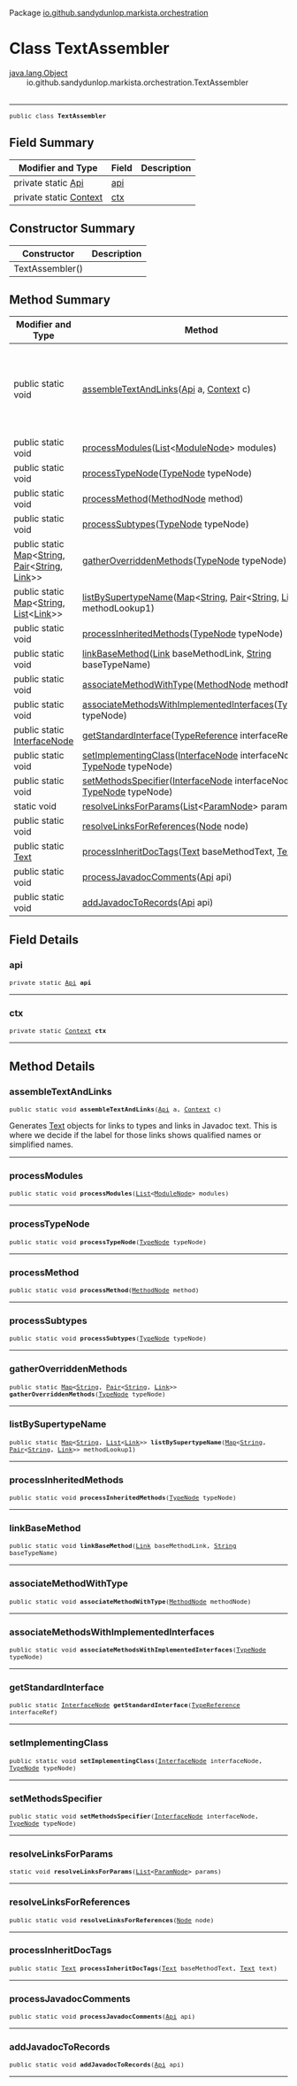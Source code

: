 Package [io.github.sandydunlop.markista.orchestration](index.md)

# Class TextAssembler
[java.lang.Object](https://docs.oracle.com/en/java/javase/24/docs/api/java.base/java/lang/Object.html)<br/>
        io.github.sandydunlop.markista.orchestration.TextAssembler<br/>
<br/>

----

<span style="font-family: monospace; font-size: 80%;">public class __TextAssembler__</span>


## Field Summary

| Modifier and Type                            | Field       | Description |
|----------------------------------------------|-------------|-------------|
| private static [Api](../model/Api.md)        | [api](#api) |             |
| private static [Context](../core/Context.md) | [ctx](#ctx) |             |



## Constructor Summary

| Constructor     | Description |
|-----------------|-------------|
| TextAssembler() |             |



## Method Summary

| Modifier and Type                                                                                                                                                                                                                                                                                                                                    | Method                                                                                                                                                                                                                                                                                                                                                                                            | Description                                                                              |
|------------------------------------------------------------------------------------------------------------------------------------------------------------------------------------------------------------------------------------------------------------------------------------------------------------------------------------------------------|---------------------------------------------------------------------------------------------------------------------------------------------------------------------------------------------------------------------------------------------------------------------------------------------------------------------------------------------------------------------------------------------------|------------------------------------------------------------------------------------------|
| public static void                                                                                                                                                                                                                                                                                                                                   | [assembleTextAndLinks](#assembletextandlinks)([Api](../model/Api.md) a, [Context](../core/Context.md) c)                                                                                                                                                                                                                                                                                          | Generates [Text](../model/Text.md) objects for links to types and links in Javadoc text. |
| public static void                                                                                                                                                                                                                                                                                                                                   | [processModules](#processmodules)([List](https://docs.oracle.com/en/java/javase/24/docs/api/java.base/java/util/List.html)<[ModuleNode](../model/ModuleNode.md)> modules)                                                                                                                                                                                                                         |                                                                                          |
| public static void                                                                                                                                                                                                                                                                                                                                   | [processTypeNode](#processtypenode)([TypeNode](../model/TypeNode.md) typeNode)                                                                                                                                                                                                                                                                                                                    |                                                                                          |
| public static void                                                                                                                                                                                                                                                                                                                                   | [processMethod](#processmethod)([MethodNode](../model/MethodNode.md) method)                                                                                                                                                                                                                                                                                                                      |                                                                                          |
| public static void                                                                                                                                                                                                                                                                                                                                   | [processSubtypes](#processsubtypes)([TypeNode](../model/TypeNode.md) typeNode)                                                                                                                                                                                                                                                                                                                    |                                                                                          |
| public static [Map](https://docs.oracle.com/en/java/javase/24/docs/api/java.base/java/util/Map.html)<[String](https://docs.oracle.com/en/java/javase/24/docs/api/java.base/java/lang/String.html), [Pair](../model/Pair.md)<[String](https://docs.oracle.com/en/java/javase/24/docs/api/java.base/java/lang/String.html), [Link](../model/Link.md)>> | [gatherOverriddenMethods](#gatheroverriddenmethods)([TypeNode](../model/TypeNode.md) typeNode)                                                                                                                                                                                                                                                                                                    |                                                                                          |
| public static [Map](https://docs.oracle.com/en/java/javase/24/docs/api/java.base/java/util/Map.html)<[String](https://docs.oracle.com/en/java/javase/24/docs/api/java.base/java/lang/String.html), [List](https://docs.oracle.com/en/java/javase/24/docs/api/java.base/java/util/List.html)<[Link](../model/Link.md)>>                               | [listBySupertypeName](#listbysupertypename)([Map](https://docs.oracle.com/en/java/javase/24/docs/api/java.base/java/util/Map.html)<[String](https://docs.oracle.com/en/java/javase/24/docs/api/java.base/java/lang/String.html), [Pair](../model/Pair.md)<[String](https://docs.oracle.com/en/java/javase/24/docs/api/java.base/java/lang/String.html), [Link](../model/Link.md)>> methodLookup1) |                                                                                          |
| public static void                                                                                                                                                                                                                                                                                                                                   | [processInheritedMethods](#processinheritedmethods)([TypeNode](../model/TypeNode.md) typeNode)                                                                                                                                                                                                                                                                                                    |                                                                                          |
| public static void                                                                                                                                                                                                                                                                                                                                   | [linkBaseMethod](#linkbasemethod)([Link](../model/Link.md) baseMethodLink, [String](https://docs.oracle.com/en/java/javase/24/docs/api/java.base/java/lang/String.html) baseTypeName)                                                                                                                                                                                                             |                                                                                          |
| public static void                                                                                                                                                                                                                                                                                                                                   | [associateMethodWithType](#associatemethodwithtype)([MethodNode](../model/MethodNode.md) methodNode)                                                                                                                                                                                                                                                                                              |                                                                                          |
| public static void                                                                                                                                                                                                                                                                                                                                   | [associateMethodsWithImplementedInterfaces](#associatemethodswithimplementedinterfaces)([TypeNode](../model/TypeNode.md) typeNode)                                                                                                                                                                                                                                                                |                                                                                          |
| public static [InterfaceNode](../model/InterfaceNode.md)                                                                                                                                                                                                                                                                                             | [getStandardInterface](#getstandardinterface)([TypeReference](../model/TypeReference.md) interfaceRef)                                                                                                                                                                                                                                                                                            |                                                                                          |
| public static void                                                                                                                                                                                                                                                                                                                                   | [setImplementingClass](#setimplementingclass)([InterfaceNode](../model/InterfaceNode.md) interfaceNode, [TypeNode](../model/TypeNode.md) typeNode)                                                                                                                                                                                                                                                |                                                                                          |
| public static void                                                                                                                                                                                                                                                                                                                                   | [setMethodsSpecifier](#setmethodsspecifier)([InterfaceNode](../model/InterfaceNode.md) interfaceNode, [TypeNode](../model/TypeNode.md) typeNode)                                                                                                                                                                                                                                                  |                                                                                          |
| static void                                                                                                                                                                                                                                                                                                                                          | [resolveLinksForParams](#resolvelinksforparams)([List](https://docs.oracle.com/en/java/javase/24/docs/api/java.base/java/util/List.html)<[ParamNode](../model/ParamNode.md)> params)                                                                                                                                                                                                              |                                                                                          |
| public static void                                                                                                                                                                                                                                                                                                                                   | [resolveLinksForReferences](#resolvelinksforreferences)([Node](../model/Node.md) node)                                                                                                                                                                                                                                                                                                            |                                                                                          |
| public static [Text](../model/Text.md)                                                                                                                                                                                                                                                                                                               | [processInheritDocTags](#processinheritdoctags)([Text](../model/Text.md) baseMethodText, [Text](../model/Text.md) text)                                                                                                                                                                                                                                                                           |                                                                                          |
| public static void                                                                                                                                                                                                                                                                                                                                   | [processJavadocComments](#processjavadoccomments)([Api](../model/Api.md) api)                                                                                                                                                                                                                                                                                                                     |                                                                                          |
| public static void                                                                                                                                                                                                                                                                                                                                   | [addJavadocToRecords](#addjavadoctorecords)([Api](../model/Api.md) api)                                                                                                                                                                                                                                                                                                                           |                                                                                          |



## Field Details

### api

<span style="font-family: monospace; font-size: 80%;">private static [Api](../model/Api.md) __api__</span>




---

### ctx

<span style="font-family: monospace; font-size: 80%;">private static [Context](../core/Context.md) __ctx__</span>




---


## Method Details

### assembleTextAndLinks

<span style="font-family: monospace; font-size: 80%;">public static void __assembleTextAndLinks__([Api](../model/Api.md) a, [Context](../core/Context.md) c)</span>

Generates [Text](../model/Text.md) objects for links to types and links in Javadoc text.
This is where we decide if the label for those links shows qualified names or simplified names.


---

### processModules

<span style="font-family: monospace; font-size: 80%;">public static void __processModules__([List](https://docs.oracle.com/en/java/javase/24/docs/api/java.base/java/util/List.html)<[ModuleNode](../model/ModuleNode.md)> modules)</span>




---

### processTypeNode

<span style="font-family: monospace; font-size: 80%;">public static void __processTypeNode__([TypeNode](../model/TypeNode.md) typeNode)</span>




---

### processMethod

<span style="font-family: monospace; font-size: 80%;">public static void __processMethod__([MethodNode](../model/MethodNode.md) method)</span>




---

### processSubtypes

<span style="font-family: monospace; font-size: 80%;">public static void __processSubtypes__([TypeNode](../model/TypeNode.md) typeNode)</span>




---

### gatherOverriddenMethods

<span style="font-family: monospace; font-size: 80%;">public static [Map](https://docs.oracle.com/en/java/javase/24/docs/api/java.base/java/util/Map.html)<[String](https://docs.oracle.com/en/java/javase/24/docs/api/java.base/java/lang/String.html), [Pair](../model/Pair.md)<[String](https://docs.oracle.com/en/java/javase/24/docs/api/java.base/java/lang/String.html), [Link](../model/Link.md)>> __gatherOverriddenMethods__([TypeNode](../model/TypeNode.md) typeNode)</span>




---

### listBySupertypeName

<span style="font-family: monospace; font-size: 80%;">public static [Map](https://docs.oracle.com/en/java/javase/24/docs/api/java.base/java/util/Map.html)<[String](https://docs.oracle.com/en/java/javase/24/docs/api/java.base/java/lang/String.html), [List](https://docs.oracle.com/en/java/javase/24/docs/api/java.base/java/util/List.html)<[Link](../model/Link.md)>> __listBySupertypeName__([Map](https://docs.oracle.com/en/java/javase/24/docs/api/java.base/java/util/Map.html)<[String](https://docs.oracle.com/en/java/javase/24/docs/api/java.base/java/lang/String.html), [Pair](../model/Pair.md)<[String](https://docs.oracle.com/en/java/javase/24/docs/api/java.base/java/lang/String.html), [Link](../model/Link.md)>> methodLookup1)</span>




---

### processInheritedMethods

<span style="font-family: monospace; font-size: 80%;">public static void __processInheritedMethods__([TypeNode](../model/TypeNode.md) typeNode)</span>




---

### linkBaseMethod

<span style="font-family: monospace; font-size: 80%;">public static void __linkBaseMethod__([Link](../model/Link.md) baseMethodLink, [String](https://docs.oracle.com/en/java/javase/24/docs/api/java.base/java/lang/String.html) baseTypeName)</span>




---

### associateMethodWithType

<span style="font-family: monospace; font-size: 80%;">public static void __associateMethodWithType__([MethodNode](../model/MethodNode.md) methodNode)</span>




---

### associateMethodsWithImplementedInterfaces

<span style="font-family: monospace; font-size: 80%;">public static void __associateMethodsWithImplementedInterfaces__([TypeNode](../model/TypeNode.md) typeNode)</span>




---

### getStandardInterface

<span style="font-family: monospace; font-size: 80%;">public static [InterfaceNode](../model/InterfaceNode.md) __getStandardInterface__([TypeReference](../model/TypeReference.md) interfaceRef)</span>




---

### setImplementingClass

<span style="font-family: monospace; font-size: 80%;">public static void __setImplementingClass__([InterfaceNode](../model/InterfaceNode.md) interfaceNode, [TypeNode](../model/TypeNode.md) typeNode)</span>




---

### setMethodsSpecifier

<span style="font-family: monospace; font-size: 80%;">public static void __setMethodsSpecifier__([InterfaceNode](../model/InterfaceNode.md) interfaceNode, [TypeNode](../model/TypeNode.md) typeNode)</span>




---

### resolveLinksForParams

<span style="font-family: monospace; font-size: 80%;">static void __resolveLinksForParams__([List](https://docs.oracle.com/en/java/javase/24/docs/api/java.base/java/util/List.html)<[ParamNode](../model/ParamNode.md)> params)</span>




---

### resolveLinksForReferences

<span style="font-family: monospace; font-size: 80%;">public static void __resolveLinksForReferences__([Node](../model/Node.md) node)</span>




---

### processInheritDocTags

<span style="font-family: monospace; font-size: 80%;">public static [Text](../model/Text.md) __processInheritDocTags__([Text](../model/Text.md) baseMethodText, [Text](../model/Text.md) text)</span>




---

### processJavadocComments

<span style="font-family: monospace; font-size: 80%;">public static void __processJavadocComments__([Api](../model/Api.md) api)</span>




---

### addJavadocToRecords

<span style="font-family: monospace; font-size: 80%;">public static void __addJavadocToRecords__([Api](../model/Api.md) api)</span>




---

